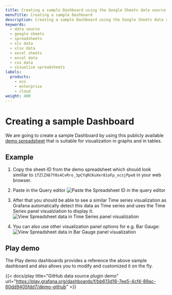 ```yaml
---
title: Creating a sample Dashboard using the Google Sheets data source plugin for Grafana
menuTitle: Creating a sample Dashboard
description: Creating a sample Dashboard using the Google Sheets data source plugin to visualize Google Spreadsheets data in Grafana.
keywords:
  - data source
  - google sheets
  - spreadsheets
  - xls data
  - xlsx data
  - excel sheets
  - excel data
  - csv data
  - visualize spreadsheets
labels:
  products:
    - oss
    - enterprise
    - cloud
weight: 400
---
```


# Creating a sample Dashboard

We are going to create a sample Dashboard by using this publicly available [demo spreadsheet](https://docs.google.com/spreadsheets/d/1TZlZX67Y0s4CvRro_3pCYqRCKuXer81oFp_xcsjPpe8/edit?usp=sharing) that is suitable for visualization in graphs and in tables.

## Example

1. Copy the sheet-ID from the demo spreadsheet which should look similiar to `1TZlZX67Y0s4CvRro_3pCYqRCKuXer81oFp_xcsjPpe8` in your web browser.

1. Paste in the Query editor
![Paste the Spreadsheet ID in the query editor](/media/docs/plugins/google-sheets-example-1.png)

1. After that you should be able to see a similar Time series visualization as Grafana automatically detect this data as Time series and uses the Time Series panel visualziation to display it.
![View Spreadsheet data in Time Series panel visualization](/media/docs/plugins/google-sheets-example-2.png)

1. You can also use other visualization panel options for e.g. Bar Gauge:
![View Spreadsheet data in Bar Gauge panel visualization ](/media/docs/plugins/google-sheets-example-3.png)

## Play demo

The Play demo dashboards provides a reference the above sample dashboard and also allows you to modify and customized it on the fly.

{{< docs/play title="GitHub data source plugin demo" url="https://play.grafana.org/dashboards/f/bb613d16-7ee5-4cf4-89ac-60dd9405fdd7/demo-github" >}}
